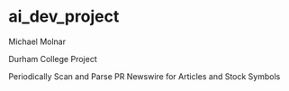 # ai_dev_project

Michael Molnar

Durham College Project

Periodically Scan and Parse PR Newswire for Articles and Stock Symbols
